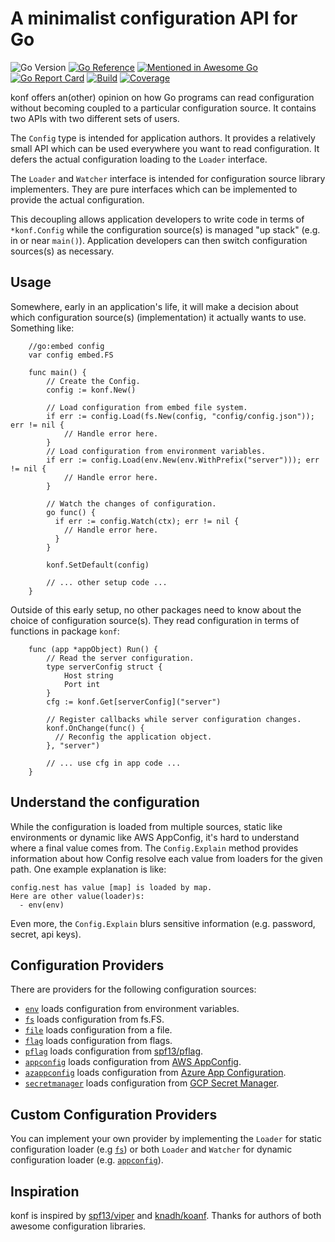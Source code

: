 # A minimalist configuration API for Go

![Go Version](https://img.shields.io/github/go-mod/go-version/nil-go/konf)
[![Go Reference](https://pkg.go.dev/badge/github.com/nil-go/konf.svg)](https://pkg.go.dev/github.com/nil-go/konf)
[![Mentioned in Awesome Go](https://awesome.re/mentioned-badge.svg)](https://github.com/avelino/awesome-go)
[![Go Report Card](https://goreportcard.com/badge/github.com/nil-go/konf)](https://goreportcard.com/report/github.com/nil-go/konf)
[![Build](https://github.com/nil-go/konf/actions/workflows/test.yml/badge.svg)](https://github.com/nil-go/konf/actions/workflows/test.yml)
[![Coverage](https://codecov.io/gh/nil-go/konf/branch/main/graph/badge.svg)](https://codecov.io/gh/nil-go/konf)

konf offers an(other) opinion on how Go programs can read configuration without
becoming coupled to a particular configuration source. It contains two APIs with two
different sets of users.

The `Config` type is intended for application authors. It provides a relatively
small API which can be used everywhere you want to read configuration.
It defers the actual configuration loading to the `Loader` interface.

The `Loader` and `Watcher` interface is intended for configuration source library implementers.
They are pure interfaces which can be implemented to provide the actual configuration.

This decoupling allows application developers to write code in terms of `*konf.Config`
while the configuration source(s) is managed "up stack" (e.g. in or near `main()`).
Application developers can then switch configuration sources(s) as necessary.

## Usage

Somewhere, early in an application's life, it will make a decision about which
configuration source(s) (implementation) it actually wants to use. Something like:

```
    //go:embed config
    var config embed.FS

    func main() {
        // Create the Config.
        config := konf.New()

        // Load configuration from embed file system.
        if err := config.Load(fs.New(config, "config/config.json")); err != nil {
            // Handle error here.
        }
        // Load configuration from environment variables.
        if err := config.Load(env.New(env.WithPrefix("server"))); err != nil {
            // Handle error here.
        }

        // Watch the changes of configuration.
        go func() {
          if err := config.Watch(ctx); err != nil {
            // Handle error here.
          }
        }

        konf.SetDefault(config)

        // ... other setup code ...
    }
```

Outside of this early setup, no other packages need to know about the choice of
configuration source(s). They read configuration in terms of functions in package `konf`:

```
    func (app *appObject) Run() {
        // Read the server configuration.
        type serverConfig struct {
            Host string
            Port int
        }
        cfg := konf.Get[serverConfig]("server")

        // Register callbacks while server configuration changes.
        konf.OnChange(func() {
          // Reconfig the application object.
        }, "server")

        // ... use cfg in app code ...
    }
```

## Understand the configuration

While the configuration is loaded from multiple sources, static like environments or dynamic like AWS AppConfig,
it's hard to understand where a final value comes from. The `Config.Explain` method provides information
about how Config resolve each value from loaders for the given path. One example explanation is like:
```
config.nest has value [map] is loaded by map.
Here are other value(loader)s:
  - env(env)
```

Even more, the `Config.Explain` blurs sensitive information (e.g. password, secret, api keys).

## Configuration Providers

There are providers for the following configuration sources:

- [`env`](provider/env) loads configuration from environment variables.
- [`fs`](provider/fs) loads configuration from fs.FS.
- [`file`](provider/file) loads configuration from a file.
- [`flag`](provider/flag) loads configuration from flags.
- [`pflag`](provider/pflag) loads configuration from [spf13/pflag](https://github.com/spf13/pflag).
- [`appconfig`](provider/appconfig) loads configuration from [AWS AppConfig](https://aws.amazon.com/systems-manager/features/appconfig/).
- [`azappconfig`](provider/azappconfig) loads configuration from [Azure App Configuration](https://azure.microsoft.com/en-us/products/app-configuration).
- [`secretmanager`](provider/secretmanager) loads configuration from [GCP Secret Manager](https://cloud.google.com/security/products/secret-manager).

## Custom Configuration Providers

You can implement your own provider by implementing the `Loader` for static configuration loader (e.g [`fs`](provider/fs))
or both `Loader` and `Watcher` for dynamic configuration loader (e.g. [`appconfig`](provider/appconfig)).

## Inspiration

konf is inspired by [spf13/viper](https://github.com/spf13/viper) and
[knadh/koanf](https://github.com/knadh/koanf).
Thanks for authors of both awesome configuration libraries.
